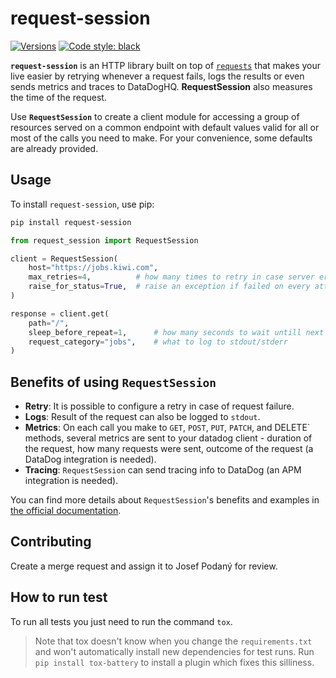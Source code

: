 # request-session

[![Versions](https://img.shields.io/pypi/pyversions/request-session)](https://pypi.org/project/request-session/)
[![Code style: black](https://img.shields.io/badge/code%20style-black-000000.svg)](https://github.com/psf/black)

**`request-session`** is an HTTP library built on top of [`requests`](https://requests.kennethreitz.org/en/master/)
that makes your live easier by retrying whenever a request fails,
logs the results or even sends metrics and traces to DataDogHQ.
**RequestSession** also measures the time of the request.

Use **`RequestSession`** to create a client module for accessing a group of resources
served on a common endpoint with default values valid for all or
most of the calls you need to make. For your convenience,
some defaults are already provided.

## Usage

To install `request-session`, use pip:

```bash
pip install request-session
```

```python
from request_session import RequestSession

client = RequestSession(
    host="https://jobs.kiwi.com",
    max_retries=4,          # how many times to retry in case server error occurs
    raise_for_status=True,  # raise an exception if failed on every attempt
)

response = client.get(
    path="/",
    sleep_before_repeat=1,      # how many seconds to wait untill next try  
    request_category="jobs",    # what to log to stdout/stderr
)
```

## Benefits of using `RequestSession`

* **Retry**: It is possible to configure a retry in case of request failure.
* **Logs**: Result of the request can also be logged to `stdout`.
* **Metrics**: On each call you make to `GET`, `POST`, `PUT`, `PATCH`, and
DELETE` methods, several metrics are sent to your datadog client -
duration of the request, how many requests were sent,
outcome of the request (a DataDog integration is needed).
* **Tracing**: `RequestSession` can send tracing info to DataDog
(an APM integration is needed).

You can find more details about `RequestSession`'s benefits and examples in
[the official documentation](https://readthedocs.com).

## Contributing

Create a merge request and assign it to Josef Podaný for review.

## How to run test

To run all tests you just need to run the command `tox`.

> Note that tox doesn't know when you change the `requirements.txt`
> and won't automatically install new dependencies for test runs.
> Run `pip install tox-battery` to install a plugin which fixes this silliness.

